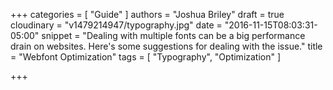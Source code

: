 +++
categories = [
  "Guide"
]
authors = "Joshua Briley"
draft = true
cloudinary = "v1479214947/typography.jpg"
date = "2016-11-15T08:03:31-05:00"
snippet = "Dealing with multiple fonts can be a big performance drain on websites. Here's some suggestions for dealing with the issue."
title = "Webfont Optimization"
tags = [
  "Typography",
  "Optimization"
]

+++
